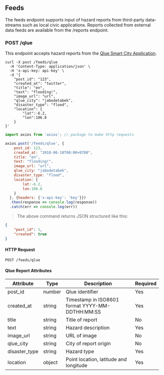 ## Feeds

The feeds endpoint supports input of hazard reports from third-party data-streams such as local civic applications. Reports collected from external data feeds are available from the /reports endpoint.

### POST /qlue

This endpoint accepts hazard reports from the [Qlue Smart City Application](http://www.qlue.co.id/).

```shell
curl -X post /feeds/qlue
  -H 'Content-Type: application/json' \
  -H 'x-api-key: api-key' \
  -d '{
    "post_id": "123",
    "created_at": "twitter",
    "title": "en",
    "text": "flooding!",
    "image_url": "url",
    "qlue_city": "jabodetabek",
    "disaster_type": "flood",
    "location": {
        "lat":-6.2,
        "lon":106.8
    }
}' 
```

```javascript
import axios from 'axios'; // package to make http requests

axios.post('/feeds/qlue', {
    post_id: 123,
    created_at: "2018-06-18T00:00+0700",
    title: "en",
    text: "flooding!",
    image_url: "url",
    qlue_city: "jabodetabek",
    disaster_type: "flood",
    location: {
        lat:-6.2,
        lon:106.8
    }
  }, {headers: {'x-api-key': 'key'}})
  .then(response => console.log(response))
  .catch(err => console.log(err))
```

> The above command returns JSON structured like this:

```json
{
    "post_id": 1, 
    "created": true
}
```

#### HTTP Request
`POST /feeds/qlue`

#### Qlue Report Attributes
Attribute | Type | Description | Required |
--------- | ---- | ----------- | -------- |
post_id | number | Qlue identifier | Yes 
created_at | string | Timestamp in ISO8601 format YYYY-MM-DDTHH:MM:SS | Yes 
title | string | Title of report | No
text | string | Hazard description | Yes 
image_url | string | URL of image | No
qlue_city | string | City of report origin | No
disaster_type | string | Hazard type | Yes 
location | object | Point location, latitude and longitude | Yes